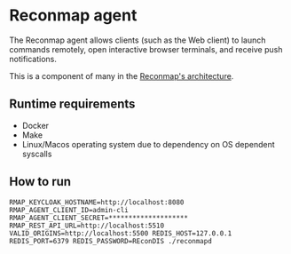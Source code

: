 
# Reconmap agent

The Reconmap agent allows clients (such as the Web client) to launch commands remotely, open interactive browser terminals, and receive push notifications. 

This is a component of many in the [Reconmap's architecture](https://reconmap.org/development/architecture.html).

## Runtime requirements 

- Docker
- Make
- Linux/Macos operating system due to dependency on OS dependent syscalls

## How to run

```shell
RMAP_KEYCLOAK_HOSTNAME=http://localhost:8080 RMAP_AGENT_CLIENT_ID=admin-cli RMAP_AGENT_CLIENT_SECRET=******************** RMAP_REST_API_URL=http://localhost:5510 VALID_ORIGINS=http://localhost:5500 REDIS_HOST=127.0.0.1 REDIS_PORT=6379 REDIS_PASSWORD=REconDIS ./reconmapd
```

